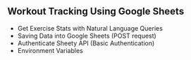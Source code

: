 ## Workout Tracking Using Google Sheets

- Get Exercise Stats with Natural Language Queries
- Saving Data into Google Sheets (POST request)
- Authenticate Sheety API (Basic Authentication)
- Environment Variables
